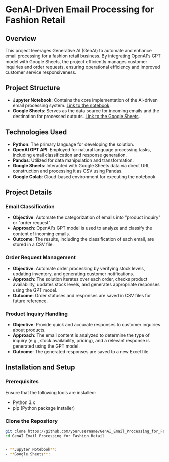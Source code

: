 # **GenAI-Driven Email Processing for Fashion Retail**

## **Overview**

This project leverages Generative AI (GenAI) to automate and enhance email processing for a fashion retail business. By integrating OpenAI's GPT model with Google Sheets, the project efficiently manages customer inquiries and order requests, ensuring operational efficiency and improved customer service responsiveness.

## **Project Structure**

- **Jupyter Notebook**: Contains the core implementation of the AI-driven email processing system. [Link to the notebook](https://colab.research.google.com/drive/1qD_ZgUHlm2xFzEeVax2_O5MRDM57LTZP?usp=sharing).
- **Google Sheets**: Serves as the data source for incoming emails and the destination for processed outputs. [Link to the Google Sheets](https://docs.google.com/spreadsheets/d/1lt6hxv96azZcIBAYkPDYmtkR4o-w1EthzFM0nN3v_B4/edit?usp=drive_link).

## **Technologies Used**

- **Python**: The primary language for developing the solution.
- **OpenAI GPT API**: Employed for natural language processing tasks, including email classification and response generation.
- **Pandas**: Utilized for data manipulation and transformation.
- **Google Sheets**: Interacted with Google Sheets data via direct URL construction and processing it as CSV using Pandas.
- **Google Colab**: Cloud-based environment for executing the notebook.

## **Project Details**

### **Email Classification**

- **Objective**: Automate the categorization of emails into "product inquiry" or "order request".
- **Approach**: OpenAI's GPT model is used to analyze and classify the content of incoming emails.
- **Outcome**: The results, including the classification of each email, are stored in a CSV file.

### **Order Request Management**

- **Objective**: Automate order processing by verifying stock levels, updating inventory, and generating customer notifications.
- **Approach**: The solution iterates over each order, checks product availability, updates stock levels, and generates appropriate responses using the GPT model.
- **Outcome**: Order statuses and responses are saved in CSV files for future reference.

### **Product Inquiry Handling**

- **Objective**: Provide quick and accurate responses to customer inquiries about products.
- **Approach**: The email content is analyzed to determine the type of inquiry (e.g., stock availability, pricing), and a relevant response is generated using the GPT model.
- **Outcome**: The generated responses are saved to a new Excel file.

## **Installation and Setup**

### **Prerequisites**

Ensure that the following tools are installed:
- Python 3.x
- pip (Python package installer)

### **Clone the Repository**

```bash
git clone https://github.com/yourusername/GenAI_Email_Processing_for_Fashion_Retail.git
cd GenAI_Email_Processing_for_Fashion_Retail


- **Jupyter Notebook**: 
- **Google Sheets**: 
